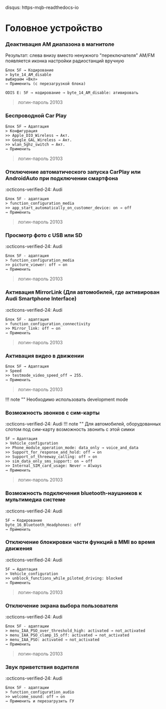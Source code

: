 disqus: https-mqb-readthedocs-io
# Головное устройство

### Деактивация AM диапазона в магнитоле

Результат: слева внизу вместо ненужного "переключателя" AM/FM появляется иконка настройки радиостанций вручную

```
Блок 5F → Кодирование
> byte_14_AM_disable
выбираем «Вкл»
→ Применить (с перезагрузкой блока)
```
```
ODIS E: 5F → кодирование → byte_14_AM_disable: ативировать
```

> логин-пароль 20103

### Беспроводной Car Play

```
Блок 5F → Адаптация
> Конфигурация
>> Apple_DIO_Wireless → Акт.
>> Google_GAL_Wireless → Акт.
>> wlan_5ghz_switch → Акт.
→ Применить
```

> логин-пароль 20103 

### Отключение автоматического запуска CarPlay или AndroidAuto при подключении смартфона
:octicons-verified-24: Audi
```
Блок 5F - адаптация
> function_configuration_media
>> app_start_automatically_on_customer_device: on → off
→ Применить
```

> логин-пароль 20103 

### Просмотр фото с USB или SD
:octicons-verified-24: Audi
```
Блок 5F - адаптация
> function_configuration_media
>> picture_viewer: off → on
→ Применить
```

> логин-пароль 20103 

### Активация MirrorLink (Для автомобилей, где активирован Audi Smartphone Interface)
:octicons-verified-24: Audi
```
Блок 5F - адаптация
> function_configuration_connectivity
>> Mirror_link: off → on
→ Применить
```

> логин-пароль 20103 

### Активация видео в движении

```
Блок 5F → Адаптация
> Speed
>> testmode_video_speed_off → 255.
→ Применить
```

> логин-пароль 20103 

!!! note ""
    Необходимо использовать development mode  

### Возможность звонков с сим-карты
:octicons-verified-24: Audi
!!! note ""
    Для автомобилей, оборудованных слотом под сим-карту возможность звонить с этой симки

```
5F → Адаптация
> Vehicle_configuration
>> Phone_module_operation_mode: data_only → voice_and_data
>> Support_for_response_and_hold: off → on
>> Support_of_threeway_calling: off → on
>> sim_data_only_sms_support: on → off
>> Internal_SIM_card_usage: Never → Always
→ Применить
```

> логин-пароль 20103 

### Возможность подключения bluetooth-наушников к мультимедиа системе
:octicons-verified-24: Audi
```
5F → Кодирование
byte_16_Bluetooth_Headphones: off
→ Применить
```

### Отключение блокировки части функций в MMI во время движения
:octicons-verified-24: Audi
```
5F → Адаптация
> Vehicle_configuration
>> unblock_functions_while_piloted_driving: blocked
→ Применить
```

> логин-пароль 20103 

### Отключение экрана выбора пользователя
:octicons-verified-24: Audi
```
Блок 5F - адаптации
> menu_IAA_PSO_over_threshold_high: activated → not_activated
> menu_IAA_PSO_clamp_15_off: activated → not_activated
> menu_IAA_PSO: activated → not_activated
→ Применить
```

> логин-пароль 20103 

### Звук приветствия водителя
:octicons-verified-24: Audi
```
Блок 5F - адаптации
> function_configuration_audio
>> welcome_sound: off → on
→ Применить и перезагрузить ГУ
```
